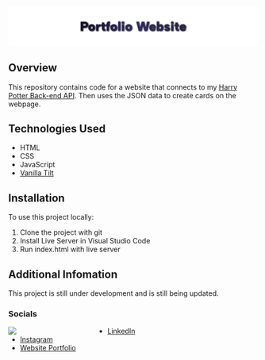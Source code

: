<img src="./portfolio website.png" alt="portfolio website">

## Overview

This repository contains code for a website that connects to my [Harry Potter Back-end API](https://github.com/SomeProfoundName/aacw-harrypotter-backend-api). Then uses the JSON data to create cards on the webpage.

## Technologies Used

- HTML
- CSS
- JavaScript
- [Vanilla Tilt](https://micku7zu.github.io/vanilla-tilt.js/)

## Installation

To use this project locally:

1. Clone the project with git
2. Install Live Server in Visual Studio Code
3. Run index.html with live server

## Additional Infomation

This project is still under development and is still being updated.

### Socials 

<img align="left" src="./ME-pf.gif" width="200">

- [LinkedIn](https://www.linkedin.com/in/collinscomondi/) <br>
- [Instagram](https://www.instagram.com/someprofoundname/) <br>
- [Website Portfolio](https://www.someprofoundname.com)
